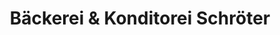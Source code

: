 ---
title: "Bäckerei & Konditorei Schröter"
url: /potsdam/baeckerei-und-konditorei-schroeter/
shop: Bäckerei
---